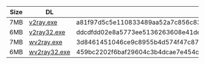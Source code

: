 |    Size   |     DL  | sha512sum |
|  ---  |  ---  |  ---  |
| 7MB | [v2ray.exe](https://cdn.jsdelivr.net/gh/googleians/v2ray-core@main/v2ray.exe) | a81f97d5c5e110833489aa52a7c856c83b2a50fad6136f18a86eff45ca3adbd72c350fa5e3fb52a20dd50c02789e9d0b5910460256cfdc36eb8533391394bde1 |
| 6MB | [v2ray32.exe](https://cdn.jsdelivr.net/gh/googleians/v2ray-core@main/v2ray32.exe) | ddcdfdd02e8a5773ee5136263608e41de060dc7b0a002b370322f9a09d733cddffe05fb613b38cdd265b9813b7870432c7ce7d2c26141a37a87fb5c53895f625 |
| 7MB | [wv2ray.exe](https://cdn.jsdelivr.net/gh/googleians/v2ray-core@main/wv2ray.exe) | 3d8461451046ce9c8955b4d574f47c87f95fad4251767d0138a3d595b187abe996473c1ac4328c42528f372092b626ed364814f55236bf6ec57bd32b1d6a5d4a |
| 6MB | [wv2ray32.exe](https://cdn.jsdelivr.net/gh/googleians/v2ray-core@main/wv2ray32.exe) | 459bc2202f6baf29604c3b4dcae7e454c9919ce2ad679cedf0388a83c83d6189bb14fc8119b6381fcba50eb25155d7dca8f70c1812fec014963f47258ecafaa4 |
